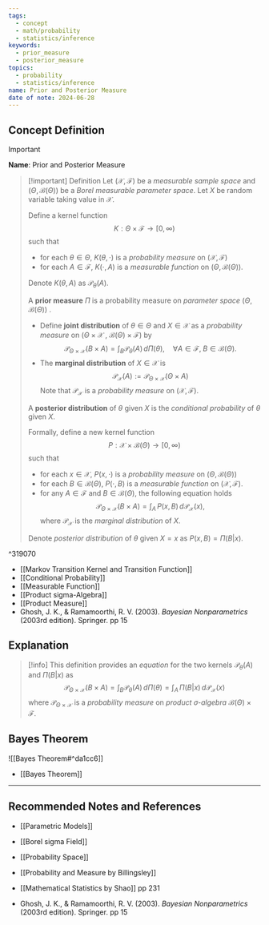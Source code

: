 ```yaml
---
tags:
  - concept
  - math/probability
  - statistics/inference
keywords:
  - prior_measure
  - posterior_measure
topics:
  - probability
  - statistics/inference
name: Prior and Posterior Measure
date of note: 2024-06-28
---
```


## Concept Definition

>[!important]
>**Name**: Prior and Posterior Measure

>[!important] Definition
>Let $(\mathcal{X}, \mathscr{F})$ be a *measurable sample space* and $(\Theta, \mathcal{B}(\Theta))$ be a *Borel measurable parameter space*. Let $X$ be random variable taking value in $\mathcal{X}$.
>
>Define a kernel function $$K: \Theta \times \mathscr{F} \to [0, \infty)$$ such that 
>- for each $\theta\in \Theta$, $K(\theta, \cdot)$ is a *probability measure* on  $(\mathcal{X}, \mathscr{F})$
>- for each $A \in \mathscr{F}$, $K(\cdot, A)$ is a *measurable function* on  $(\Theta, \mathcal{B}(\Theta))$.
>
>Denote $K(\theta, A)$ as $\mathcal{P}_{\theta}(A)$.
>
>A **prior measure** $\Pi$ is a probability measure on *parameter space* $(\Theta, \mathcal{B}(\Theta))$ . 
>
>- Define **joint distribution** of $\theta \in \Theta$ and $X \in \mathcal{X}$  as a *probability measure* on $(\Theta \times \mathcal{X}\;, \;\mathcal{B}(\Theta) \times\mathscr{F})$ by $$\mathcal{P}_{\Theta \times \mathcal{X}}(B \times A) = \int_{B}\mathcal{P}_{\theta}(A)\,d\Pi(\theta), \quad \forall A \in \mathscr{F}, \; B \in \mathcal{B}(\Theta).$$ 
>- The **marginal distribution** of $X \in \mathcal{X}$ is $$\mathcal{P}_{\mathcal{X}}(A) := \mathcal{P}_{\Theta \times \mathcal{X}}(\Theta \times A)$$ Note that $\mathcal{P}_{\mathcal{X}}$ is a *probability measure* on $(\mathcal{X}, \mathscr{F})$.
>  
>A **posterior distribution** of $\theta$ given $X$ is the *conditional probability* of $\theta$ given $X$. 
>
>Formally, define a new kernel function $$P: \mathcal{X} \times \mathcal{B}(\Theta) \to [0, \infty)$$ such that
>- for each $x\in \mathcal{X}$, $P(x, \cdot)$ is a *probability measure* on  $(\Theta, \mathcal{B}(\Theta))$
>- for each $B \in \mathcal{B}(\Theta)$, $P(\cdot, B)$ is a *measurable function* on  $(\mathcal{X}, \mathscr{F})$.
>- for any $A \in \mathscr{F}$ and $B \in \mathcal{B}(\Theta)$, the following equation holds $$\mathcal{P}_{\Theta \times \mathcal{X}}(B \times A) = \int_{A}\,P(x, B)\,d\mathcal{P}_{\mathcal{X}}(x),$$ where $\mathcal{P}_{\mathcal{X}}$ is the *marginal distribution* of $X$.
>
>Denote *posterior distribution* of $\theta$ given $X=x$ as $P(x, B) = \Pi(B | x)$.

^319070


- [[Markov Transition Kernel and Transition Function]]
- [[Conditional Probability]]
- [[Measurable Function]]
- [[Product sigma-Algebra]]
- [[Product Measure]]
- Ghosh, J. K., & Ramamoorthi, R. V. (2003). *Bayesian Nonparametrics* (2003rd edition). Springer. pp 15


## Explanation

>[!info]
>This definition provides an *equation* for the two kernels $\mathcal{P}_{\theta}(A)$ and $\Pi(B | x)$ as
>$$
>\mathcal{P}_{\Theta \times \mathcal{X}}(B \times A) = \int_{B}\mathcal{P}_{\theta}(A)\,d\Pi(\theta) = \int_{A}\,\Pi(B | x)\,d\mathcal{P}_{\mathcal{X}}(x)
>$$
>where $\mathcal{P}_{\Theta \times \mathcal{X}}$ is a *probability measure* on *product $\sigma$-algebra* $\mathcal{B}(\Theta) \times \mathscr{F}.$

## Bayes Theorem

![[Bayes Theorem#^da1cc6]]


- [[Bayes Theorem]]


-----------
##  Recommended Notes and References

- [[Parametric Models]]
- [[Borel sigma Field]]
- [[Probability Space]]


- [[Probability and Measure by Billingsley]]
- [[Mathematical Statistics by Shao]] pp 231
- Ghosh, J. K., & Ramamoorthi, R. V. (2003). *Bayesian Nonparametrics* (2003rd edition). Springer. pp 15